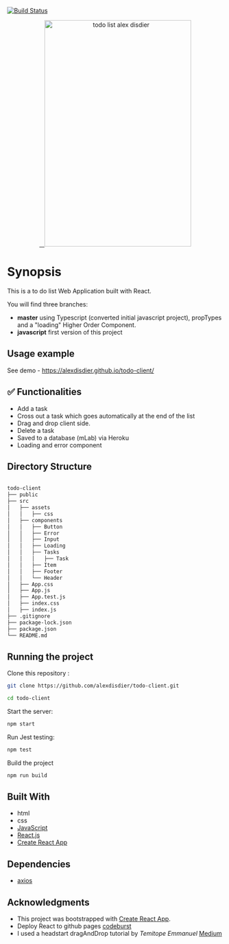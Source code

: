 [![Build Status](https://semaphoreci.com/api/v1/alexdisdier/todo-client/branches/master/shields_badge.svg)](https://semaphoreci.com/alexdisdier/todo-client)

<p align="center" >
   <a href="https://alexdisdier.github.io/todo-client/">
    <img alt="todo list alex disdier" src="https://res.cloudinary.com/dvrkxmxkw/image/upload/v1552160814/github-screenshot-gif/todo-list.gif" width="342" height="527" />
 </a>

</p>

# Synopsis

This is a to do list Web Application built with React.

You will find three branches:

- **master** using Typescript (converted initial javascript project), propTypes and a "loading" Higher Order Component.
- **javascript** first version of this project

## Usage example

See demo - https://alexdisdier.github.io/todo-client/

## ✅ Functionalities

- Add a task
- Cross out a task which goes automatically at the end of the list
- Drag and drop client side.
- Delete a task
- Saved to a database (mLab) via Heroku
- Loading and error component

## Directory Structure

```bash

todo-client
├── public
├── src
│   ├── assets
│   │   ├── css
│   ├── components
│   │   ├── Button
│   │   ├── Error
│   │   ├── Input
│   │   ├── Loading
│   │   ├── Tasks
│   │   │   ├── Task
│   │   ├── Item
│   │   ├── Footer
│   │   └── Header
│   ├── App.css
│   ├── App.js
│   ├── App.test.js
│   ├── index.css
│   ├── index.js
├── .gitignore
├── package-lock.json
├── package.json
└── README.md

```

## Running the project

Clone this repository :

```bash
git clone https://github.com/alexdisdier/todo-client.git

cd todo-client
```

Start the server:

```bash
npm start
```

Run Jest testing:

```bash
npm test
```

Build the project

```bash
npm run build
```

## Built With

- html
- css
- [JavaScript](https://developer.mozilla.org/bm/docs/Web/JavaScript)
- [React.js](https://reactjs.org/docs/hello-world.html)
- [Create React App](https://facebook.github.io/create-react-app/docs/getting-started)

## Dependencies

- [axios](https://www.npmjs.com/package/axios)

## Acknowledgments

- This project was bootstrapped with [Create React App](https://github.com/facebook/create-react-app).
- Deploy React to github pages [codeburst](https://codeburst.io/deploy-react-to-github-pages-to-create-an-amazing-website-42d8b09cd4d)
- I used a headstart dragAndDrop tutorial by _Temitope Emmanuel_ [Medium](https://medium.com/the-andela-way/react-drag-and-drop-7411d14894b9)
